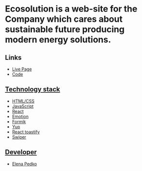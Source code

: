 # Ecosolution is a web-site for the Company which cares about sustainable future producing modern energy solutions.

## Links
<ul>
	<li><a href="https://elenaods.github.io/ecosolution/">Live Page</li>
	<li><a href="https://github.com/ElenaOds/ecosolution">Code</li>
</ul>


## Technology stack
<ul>
	<li>HTML/CSS</li>
	<li>JavaScript</li>
	<li>React</li>
    <li>Emotion</li>
    <li>Formik</li>
    <li>Yup</li>
    <li>React toastify</li>
    <li>Swiper</li>
</ul>

## Developer

<ul>
	<li><a href="https://github.com/ElenaOds">Elena Pedko</li>
</ul>